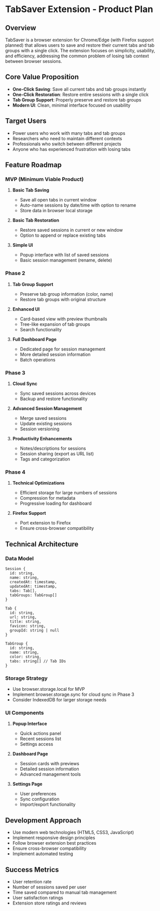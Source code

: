 # TabSaver Extension - Product Plan

## Overview
TabSaver is a browser extension for Chrome/Edge (with Firefox support planned) that allows users to save and restore their current tabs and tab groups with a single click. The extension focuses on simplicity, usability, and efficiency, addressing the common problem of losing tab context between browser sessions.

## Core Value Proposition
- **One-Click Saving**: Save all current tabs and tab groups instantly
- **One-Click Restoration**: Restore entire sessions with a single click
- **Tab Group Support**: Properly preserve and restore tab groups
- **Modern UI**: Clean, minimal interface focused on usability

## Target Users
- Power users who work with many tabs and tab groups
- Researchers who need to maintain different contexts
- Professionals who switch between different projects
- Anyone who has experienced frustration with losing tabs

## Feature Roadmap

### MVP (Minimum Viable Product)
1. **Basic Tab Saving**
   - Save all open tabs in current window
   - Auto-name sessions by date/time with option to rename
   - Store data in browser local storage

2. **Basic Tab Restoration**
   - Restore saved sessions in current or new window
   - Option to append or replace existing tabs

3. **Simple UI**
   - Popup interface with list of saved sessions
   - Basic session management (rename, delete)

### Phase 2
1. **Tab Group Support**
   - Preserve tab group information (color, name)
   - Restore tab groups with original structure

2. **Enhanced UI**
   - Card-based view with preview thumbnails
   - Tree-like expansion of tab groups
   - Search functionality

3. **Full Dashboard Page**
   - Dedicated page for session management
   - More detailed session information
   - Batch operations

### Phase 3
1. **Cloud Sync**
   - Sync saved sessions across devices
   - Backup and restore functionality

2. **Advanced Session Management**
   - Merge saved sessions
   - Update existing sessions
   - Session versioning

3. **Productivity Enhancements**
   - Notes/descriptions for sessions
   - Session sharing (export as URL list)
   - Tags and categorization

### Phase 4
1. **Technical Optimizations**
   - Efficient storage for large numbers of sessions
   - Compression for metadata
   - Progressive loading for dashboard

2. **Firefox Support**
   - Port extension to Firefox
   - Ensure cross-browser compatibility

## Technical Architecture

### Data Model
```
Session {
  id: string,
  name: string,
  createdAt: timestamp,
  updatedAt: timestamp,
  tabs: Tab[],
  tabGroups: TabGroup[]
}

Tab {
  id: string,
  url: string,
  title: string,
  favicon: string,
  groupId: string | null
}

TabGroup {
  id: string,
  name: string,
  color: string,
  tabs: string[] // Tab IDs
}
```

### Storage Strategy
- Use browser.storage.local for MVP
- Implement browser.storage.sync for cloud sync in Phase 3
- Consider IndexedDB for larger storage needs

### UI Components
1. **Popup Interface**
   - Quick actions panel
   - Recent sessions list
   - Settings access

2. **Dashboard Page**
   - Session cards with previews
   - Detailed session information
   - Advanced management tools

3. **Settings Page**
   - User preferences
   - Sync configuration
   - Import/export functionality

## Development Approach
- Use modern web technologies (HTML5, CSS3, JavaScript)
- Implement responsive design principles
- Follow browser extension best practices
- Ensure cross-browser compatibility
- Implement automated testing

## Success Metrics
- User retention rate
- Number of sessions saved per user
- Time saved compared to manual tab management
- User satisfaction ratings
- Extension store ratings and reviews
